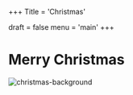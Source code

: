 +++
Title = 'Christmas'

draft = false
menu = 'main'
+++
# Merry Christmas

![christmas-background](/img/christmas-background.jpg)
